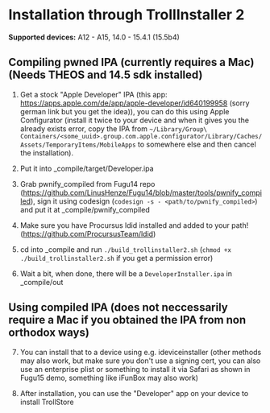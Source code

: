 # Installation through TrollInstaller 2

**Supported devices:** A12 - A15, 14.0 - 15.4.1 (15.5b4)

## Compiling pwned IPA (currently requires a Mac) (Needs THEOS and 14.5 sdk installed)

1. Get a stock "Apple Developer" IPA (this app: https://apps.apple.com/de/app/apple-developer/id640199958 (sorry german link but you get the idea)), you can do this using Apple Configurator (install it twice to your device and when it gives you the already exists error, copy the IPA from `~/Library/Group\ Containers/<some_uuid>.group.com.apple.configurator/Library/Caches/Assets/TemporaryItems/MobileApps` to somewhere else and then cancel the installation).

2. Put it into _compile/target/Developer.ipa

3. Grab pwnify_compiled from Fugu14 repo (https://github.com/LinusHenze/Fugu14/blob/master/tools/pwnify_compiled), sign it using codesign (`codesign -s - <path/to/pwnify_compiled>`) and put it at _compile/pwnify_compiled

4. Make sure you have Procursus ldid installed and added to your path! (https://github.com/ProcursusTeam/ldid)

5. cd into _compile and run `./build_trollinstaller2.sh` (`chmod +x ./build_trollinstaller2.sh` if you get a permission error)

6. Wait a bit, when done, there will be a `DeveloperInstaller.ipa` in _compile/out

## Using compiled IPA (does not neccessarily require a Mac if you obtained the IPA from non orthodox ways)

7. You can install that to a device using e.g. ideviceinstaller (other methods may also work, but make sure you don't use a signing cert, you can also use an enterprise plist or something to install it via Safari as shown in Fugu15 demo, something like iFunBox may also work)

8. After installation, you can use the "Developer" app on your device to install TrollStore
